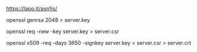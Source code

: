 
https://lapo.it/asn1js/

openssl genrsa 2048 > server.key

openssl req -new -key server.key > server.csr

openssl x509 -req -days 3650 -signkey server.key < server.csr > server.crt
